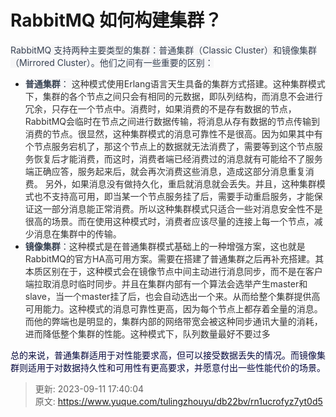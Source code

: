# RabbitMQ 如何构建集群？

<font style="color:rgb(55, 65, 81);background-color:rgb(247, 247, 248);">RabbitMQ 支持两种主要类型的集群：普通集群（Classic Cluster）和镜像集群（Mirrored Cluster）。他们之间有一些重要的区别：</font>

+ **<font style="color:rgb(55, 65, 81);background-color:rgb(247, 247, 248);">普通集群</font>**<font style="color:rgb(55, 65, 81);background-color:rgb(247, 247, 248);">： </font><font style="color:rgb(51, 51, 51);">这种模式使用Erlang语言天生具备的集群方式搭建。这种集群模式下，集群的各个节点之间只会有相同的元数据，即队列结构，而消息不会进行冗余，只存在一个节点中。消费时，如果消费的不是存有数据的节点， RabbitMQ会临时在节点之间进行数据传输，将消息从存有数据的节点传输到消费的节点。很显然，这种集群模式的消息可靠性不是很高。因为如果其中有个节点服务宕机了，那这个节点上的数据就无法消费了，需要等到这个节点服务恢复后才能消费，而这时，消费者端已经消费过的消息就有可能给不了服务端正确应答，服务起来后，就会再次消费这些消息，造成这部分消息重复消费。 另外，如果消息没有做持久化，重启就消息就会丢失。并且，这种集群模式也不支持高可用，即当某一个节点服务挂了后，需要手动重启服务，才能保证这一部分消息能正常消费。所以这种集群模式只适合一些对消息安全性不是很高的场景。而在使用这种模式时，消费者应该尽量的连接上每一个节点，减少消息在集群中的传输。</font>
+ **<font style="color:rgb(55, 65, 81);background-color:rgb(247, 247, 248);">镜像集群</font>**<font style="color:rgb(55, 65, 81);background-color:rgb(247, 247, 248);">：</font><font style="color:rgb(51, 51, 51);">这种模式是在普通集群模式基础上的一种增强方案，这也就是RabbitMQ的官方HA高可用方案。需要在搭建了普通集群之后再补充搭建。其本质区别在于，这种模式会在镜像节点中间主动进行消息同步，而不是在客户端拉取消息时临时同步。并且在集群内部有一个算法会选举产生master和slave，当一个master挂了后，也会自动选出一个来。从而给整个集群提供高可用能力。这种模式的消息可靠性更高，因为每个节点上都存着全量的消息。而他的弊端也是明显的，集群内部的网络带宽会被这种同步通讯大量的消耗，进而降低整个集群的性能。这种模式下，队列数量最好不要过多</font>

<font style="color:rgb(5, 7, 59);background-color:rgb(253, 253, 254);">总的来说，普通集群适用于对性能要求高，但可以接受数据丢失的情况。而镜像集群则适用于对数据持久性和可用性有更高要求，并愿意付出一些性能代价的场景。</font>



<font style="color:rgb(55, 65, 81);background-color:rgb(247, 247, 248);"></font>



> 更新: 2023-09-11 17:40:04  
> 原文: <https://www.yuque.com/tulingzhouyu/db22bv/rn1ucrofyz7yt0d5>